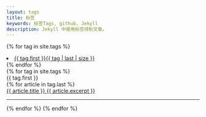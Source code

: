 ```yaml
---
layout: tags
title: 标签
keywords: 标签Tags, github, Jekyll
description: Jekyll 中使用标签得到文章。
---
```


{% for tag in site.tags %}
<li class="tags" id ="tag_cloud">
	<a rel="{{ tag | last | size }}" href="#{{ tag.first }}">{{ tag.first }}<span class="tag-size">{{ tag | last | size }}</span></a>
</li>
{% endfor %}

<article class="tag-wrapper">
{% for tag in site.tags %}
	<div class="tags-title fa fa-tag fa-2x" id="{{ tag.first }}"><span>{{ tag.first }}</span></div>
		{% for article in tag.last %}
		<article class="article">
			<a href="{{ site.url }}{{ article.url | prepend: site.baseurl }}">{{ article.title }}
			<span class="article-excerpt">{{ article.excerpt }}</span></a>
		</article>
		<hr>
	{% endfor %}
{% endfor %}
</article>